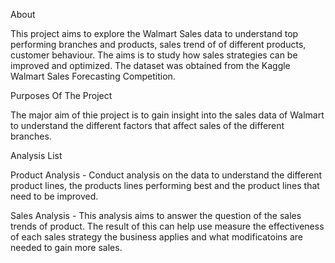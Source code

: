 About

This project aims to explore the Walmart Sales data to understand top performing branches and products, sales trend of of different products, customer behaviour. The aims is to study how sales strategies can be improved and optimized. The dataset was obtained from the Kaggle Walmart Sales Forecasting Competition.

Purposes Of The Project

The major aim of thie project is to gain insight into the sales data of Walmart to understand the different factors that affect sales of the different branches.

Analysis List

Product Analysis - Conduct analysis on the data to understand the different product lines, the products lines performing best and the product lines that need to be improved.

Sales Analysis - This analysis aims to answer the question of the sales trends of product. The result of this can help use measure the effectiveness of each sales strategy the business applies and what modificatoins are needed to gain more sales.
